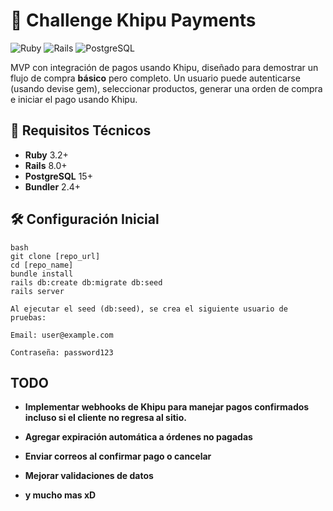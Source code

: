# 🛒 Challenge Khipu Payments

![Ruby](https://img.shields.io/badge/Ruby-3.2%2B-red)
![Rails](https://img.shields.io/badge/Rails-8.0%2B-blue)
![PostgreSQL](https://img.shields.io/badge/PostgreSQL-15%2B-blueviolet)

MVP con integración de pagos usando Khipu, diseñado para demostrar un flujo de compra **básico** pero completo. Un usuario puede autenticarse (usando devise gem), seleccionar productos, generar una orden de compra e iniciar el pago usando Khipu.

## 🚀 Requisitos Técnicos

- **Ruby** 3.2+
- **Rails** 8.0+
- **PostgreSQL** 15+
- **Bundler** 2.4+

## 🛠 Configuración Inicial

```
bash
git clone [repo_url]
cd [repo_name]
bundle install
rails db:create db:migrate db:seed
rails server

Al ejecutar el seed (db:seed), se crea el siguiente usuario de pruebas:

Email: user@example.com

Contraseña: password123
```

## TODO

- **Implementar webhooks de Khipu para manejar pagos confirmados incluso si el cliente no regresa al sitio.**

- **Agregar expiración automática a órdenes no pagadas**

- **Enviar correos al confirmar pago o cancelar**

- **Mejorar validaciones de datos**

- **y mucho mas xD**

